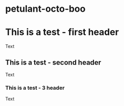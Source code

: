 # petulant-octo-boo

# This is a test - first header
Text
## This is a test - second header
Text
### This is a test - 3 header
Text
